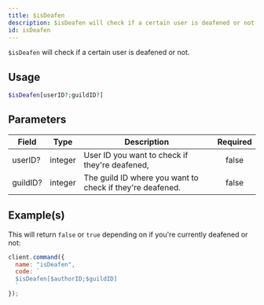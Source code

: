 ```yaml
---
title: $isDeafen
description: $isDeafen will check if a certain user is deafened or not.
id: isDeafen
---
```


`$isDeafen` will check if a certain user is deafened or not.

## Usage

```php
$isDeafen[userID?;guildID?]
```

## Parameters

| Field    | Type    | Description                                               | Required |
| -------- | ------- | --------------------------------------------------------- | :------: |
| userID?  | integer | User ID you want to check if they're deafened,            |  false   |
| guildID? | integer | The guild ID where you want to check if they're deafened. |  false   |

## Example(s)

This will return `false` or `true` depending on if you're currently deafened or not:

```javascript
client.command({
  name: "isDeafen",
  code: `
  $isDeafen[$authorID;$guildID]
  `
});
```
